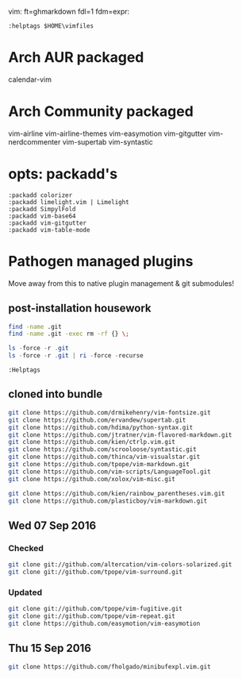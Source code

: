 vim: ft=ghmarkdown fdl=1 fdm=expr:

    :helptags $HOME\vimfiles

# Arch AUR packaged
calendar-vim

# Arch Community packaged
vim-airline
vim-airline-themes
vim-easymotion
vim-gitgutter
vim-nerdcommenter
vim-supertab
vim-syntastic

# opts: packadd's
    :packadd colorizer
    :packadd limelight.vim | Limelight
    :packadd SimpylFold
    :packadd vim-base64
    :packadd vim-gitgutter
    :packadd vim-table-mode

# Pathogen managed plugins
Move away from this to native plugin management & git submodules!

## post-installation housework

```bash
find -name .git
find -name .git -exec rm -rf {} \;
```


```PowerShell
ls -force -r .git
ls -force -r .git | ri -force -recurse
```


```vim
:Helptags
```

## cloned into bundle

```bash
git clone https://github.com/drmikehenry/vim-fontsize.git
git clone https://github.com/ervandew/supertab.git
git clone https://github.com/hdima/python-syntax.git
git clone https://github.com/jtratner/vim-flavored-markdown.git
git clone https://github.com/kien/ctrlp.vim.git
git clone https://github.com/scrooloose/syntastic.git
git clone https://github.com/thinca/vim-visualstar.git
git clone https://github.com/tpope/vim-markdown.git
git clone https://github.com/vim-scripts/LanguageTool.git
git clone https://github.com/xolox/vim-misc.git

git clone https://github.com/kien/rainbow_parentheses.vim.git
git clone https://github.com/plasticboy/vim-markdown.git
```

## Wed 07 Sep 2016

### Checked
```bash
git clone git://github.com/altercation/vim-colors-solarized.git
git clone git://github.com/tpope/vim-surround.git
```

### Updated
```bash
git clone git://github.com/tpope/vim-fugitive.git
git clone git://github.com/tpope/vim-repeat.git
git clone https://github.com/easymotion/vim-easymotion
```

## Thu 15 Sep 2016
```bash
git clone https://github.com/fholgado/minibufexpl.vim.git
```

